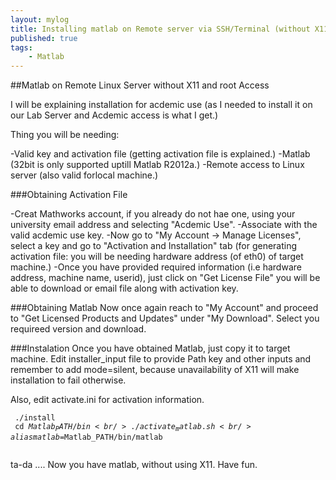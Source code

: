 ```yaml
---
layout: mylog
title: Installing matlab on Remote server via SSH/Terminal (without X11)
published: true
tags:
    - Matlab
---
```


##Matlab on Remote Linux Server without X11 and root Access

I will be explaining installation for acdemic use (as I needed to install it on our Lab Server and Acdemic access is what I get.)

Thing you will be needing:

-Valid key and activation file (getting activation file is explained.)
-Matlab (32bit is only supported uptill Matlab R2012a.)
-Remote access to Linux server (also valid forlocal machine.)

###Obtaining Activation File

-Creat Mathworks account, if you already do not hae one, using your university email address and selecting "Acdemic Use".
-Associate with the valid acdemic use key.
-Now go to "My Account -> Manage Licenses", select a key and go to "Activation and Installation" tab (for generating activation file: you will be needing hardware address (of eth0) of target machine.)
-Once you have provided required information (i.e hardware address, machine name, userid), just click on "Get License File" you will be able to download or email file  along with activation key.

###Obtaining Matlab
Now once again reach to "My Account" and proceed to "Get Licensed Products and Updates" under "My Download". Select you requireed version and download. 

###Instalation
Once you have obtained Matlab, just copy it to target machine. 
Edit installer_input file to provide Path key and other inputs and remember to add mode=silent, because unavailability of X11 will make installation to fail otherwise.

Also, edit activate.ini for activation information.

<code> ./install <br/>
cd $Matlab_PATH/bin<br/>
./activate_matlab.sh<br/>
alias matlab=$Matlab_PATH/bin/matlab<br/>
</code>

ta-da .... Now you have matlab, without using X11. Have fun.
